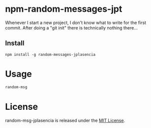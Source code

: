 # npm-random-messages-jpt

Whenever I start a new project, I don't know what to write for the first commit. After doing a "git init" there is technically nothing there...

## Install

```npm
npm install -g random-messages-jplasencia
```

# Usage

```bash
random-msg
```

# License

random-msg-jplasencia is released under the [MIT License](https://github.com/platzi/npm-random-messages).
